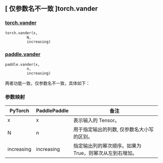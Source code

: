 ## [ 仅参数名不一致 ]torch.vander

### [torch.vander](https://pytorch.org/docs/stable/generated/torch.vander.html?highlight=vander#torch.vander)

```python
torch.vander(x,
          N,
          increasing)
```

### [paddle.vander](https://www.paddlepaddle.org.cn/documentation/docs/zh/develop/api/paddle/vander_cn.html#vander)

```python
paddle.vander(x,
          n,
          increasing)
```

两者功能一致，仅参数名不一致，具体如下：

### 参数映射

| PyTorch       | PaddlePaddle | 备注                                                   |
| ------------- | ------------ | ------------------------------------------------------ |
| x          | x          | 表示输入的 Tensor。                      |
| N          | n        | 用于指定输出的列数, 仅参数名大小写的区别。             |
| increasing        | increasing |  指定输出列的幂次顺序。如果为 True，则幂次从左到右增加。 |
